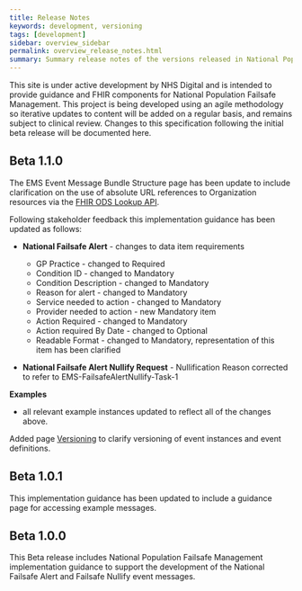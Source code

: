 ```yaml
---
title: Release Notes
keywords: development, versioning
tags: [development]
sidebar: overview_sidebar
permalink: overview_release_notes.html
summary: Summary release notes of the versions released in National Population Failsafe Management Implementation Guide
---
```


This site is under active development by NHS Digital and is intended to provide guidance and FHIR components for National Population Failsafe Management. This project is being developed using an agile methodology so iterative updates to content will be added on a regular basis, and remains subject to clinical review. Changes to this specification following the initial beta release will be documented here.

## Beta 1.1.0 ##

The EMS Event Message Bundle Structure page has been update to include clarification on the use of absolute URL references to Organization resources via the [FHIR ODS Lookup API](https://developer.nhs.uk/apis/ods).

Following stakeholder feedback this implementation guidance has been updated as follows:

- **National Failsafe Alert** - changes to data item requirements
	- GP Practice - changed to Required
	- Condition ID - changed to Mandatory
	- Condition Description - changed to Mandatory
	- Reason for alert - changed to Mandatory
	- Service needed to action - changed to Mandatory
	- Provider needed to action - new Mandatory item
	- Action Required - changed to Mandatory
	- Action required By Date - changed to Optional
	- Readable Format - changed to Mandatory, representation of this item has been clarified

- **National Failsafe Alert Nullify Request** - Nullification Reason corrected to refer to EMS-FailsafeAlertNullify-Task-1


**Examples** 
- all relevant example instances updated to reflect all of the changes above.

Added page [Versioning](explore_event_versioning.html) to clarify versioning of event instances and event definitions.

## Beta 1.0.1 ##
This implementation guidance has been updated to include a guidance page for accessing example messages.
 
## Beta 1.0.0 ##
This Beta release includes National Population Failsafe Management implementation guidance to support the development of the National Failsafe Alert and Failsafe Nullify event messages.


